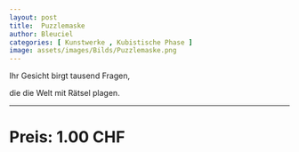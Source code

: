 ```yaml
---
layout: post
title:  Puzzlemaske
author: Bleuciel
categories: [ Kunstwerke , Kubistische Phase ]
image: assets/images/Bilds/Puzzlemaske.png
---
```


Ihr Gesicht birgt tausend Fragen,

die die Welt mit Rätsel plagen.

-----

# Preis: 1.00 CHF
